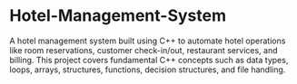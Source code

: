 # Hotel-Management-System
A hotel management system built using C++ to automate hotel operations like room reservations, customer check-in/out, restaurant services, and billing. This project covers fundamental C++ concepts such as data types, loops, arrays, structures, functions, decision structures, and file handling.
